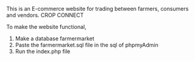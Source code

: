 This is an E-commerce website for trading between farmers, consumers and vendors.
CROP CONNECT

To make the website functional,
1. Make a database farmermarket
2. Paste the farmermarket.sql file in the sql of phpmyAdmin
3. Run the index.php file